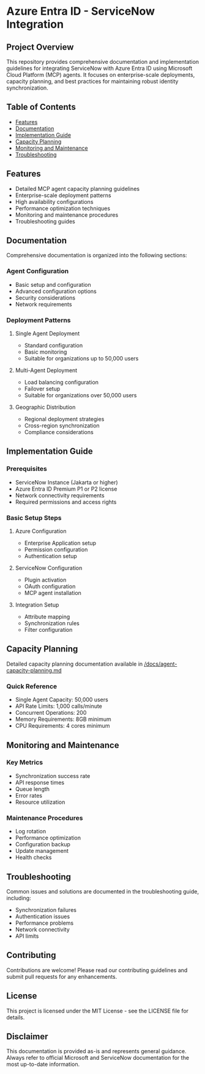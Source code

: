 # Azure Entra ID - ServiceNow Integration

## Project Overview
This repository provides comprehensive documentation and implementation guidelines for integrating ServiceNow with Azure Entra ID using Microsoft Cloud Platform (MCP) agents. It focuses on enterprise-scale deployments, capacity planning, and best practices for maintaining robust identity synchronization.

## Table of Contents
- [Features](#features)
- [Documentation](#documentation)
- [Implementation Guide](#implementation-guide)
- [Capacity Planning](#capacity-planning)
- [Monitoring and Maintenance](#monitoring-and-maintenance)
- [Troubleshooting](#troubleshooting)

## Features
- Detailed MCP agent capacity planning guidelines
- Enterprise-scale deployment patterns
- High availability configurations
- Performance optimization techniques
- Monitoring and maintenance procedures
- Troubleshooting guides

## Documentation
Comprehensive documentation is organized into the following sections:

### Agent Configuration
- Basic setup and configuration
- Advanced configuration options
- Security considerations
- Network requirements

### Deployment Patterns
1. Single Agent Deployment
   - Standard configuration
   - Basic monitoring
   - Suitable for organizations up to 50,000 users

2. Multi-Agent Deployment
   - Load balancing configuration
   - Failover setup
   - Suitable for organizations over 50,000 users

3. Geographic Distribution
   - Regional deployment strategies
   - Cross-region synchronization
   - Compliance considerations

## Implementation Guide

### Prerequisites
- ServiceNow Instance (Jakarta or higher)
- Azure Entra ID Premium P1 or P2 license
- Network connectivity requirements
- Required permissions and access rights

### Basic Setup Steps
1. Azure Configuration
   - Enterprise Application setup
   - Permission configuration
   - Authentication setup

2. ServiceNow Configuration
   - Plugin activation
   - OAuth configuration
   - MCP agent installation

3. Integration Setup
   - Attribute mapping
   - Synchronization rules
   - Filter configuration

## Capacity Planning
Detailed capacity planning documentation available in [/docs/agent-capacity-planning.md](/docs/agent-capacity-planning.md)

### Quick Reference
- Single Agent Capacity: 50,000 users
- API Rate Limits: 1,000 calls/minute
- Concurrent Operations: 200
- Memory Requirements: 8GB minimum
- CPU Requirements: 4 cores minimum

## Monitoring and Maintenance

### Key Metrics
- Synchronization success rate
- API response times
- Queue length
- Error rates
- Resource utilization

### Maintenance Procedures
- Log rotation
- Performance optimization
- Configuration backup
- Update management
- Health checks

## Troubleshooting
Common issues and solutions are documented in the troubleshooting guide, including:
- Synchronization failures
- Authentication issues
- Performance problems
- Network connectivity
- API limits

## Contributing
Contributions are welcome! Please read our contributing guidelines and submit pull requests for any enhancements.

## License
This project is licensed under the MIT License - see the LICENSE file for details.

## Disclaimer
This documentation is provided as-is and represents general guidance. Always refer to official Microsoft and ServiceNow documentation for the most up-to-date information.